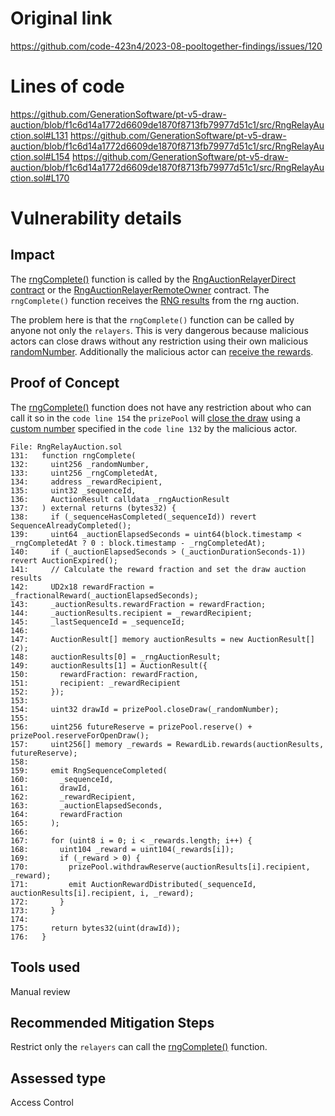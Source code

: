 # Original link
https://github.com/code-423n4/2023-08-pooltogether-findings/issues/120
# Lines of code

https://github.com/GenerationSoftware/pt-v5-draw-auction/blob/f1c6d14a1772d6609de1870f8713fb79977d51c1/src/RngRelayAuction.sol#L131
https://github.com/GenerationSoftware/pt-v5-draw-auction/blob/f1c6d14a1772d6609de1870f8713fb79977d51c1/src/RngRelayAuction.sol#L154
https://github.com/GenerationSoftware/pt-v5-draw-auction/blob/f1c6d14a1772d6609de1870f8713fb79977d51c1/src/RngRelayAuction.sol#L170


# Vulnerability details

## Impact

The [rngComplete()](https://github.com/GenerationSoftware/pt-v5-draw-auction/blob/f1c6d14a1772d6609de1870f8713fb79977d51c1/src/RngRelayAuction.sol#L131) function is called by the [RngAuctionRelayerDirect contract](https://github.com/GenerationSoftware/pt-v5-draw-auction/blob/f1c6d14a1772d6609de1870f8713fb79977d51c1/src/RngAuctionRelayerDirect.sol#L39) or the [RngAuctionRelayerRemoteOwner](https://github.com/GenerationSoftware/pt-v5-draw-auction/blob/f1c6d14a1772d6609de1870f8713fb79977d51c1/src/RngAuctionRelayerRemoteOwner.sol#L62) contract. The `rngComplete()` function receives the [RNG results](https://github.com/GenerationSoftware/pt-v5-draw-auction/blob/f1c6d14a1772d6609de1870f8713fb79977d51c1/src/abstract/RngAuctionRelayer.sol#L33) from the rng auction. 

The problem here is that the `rngComplete()` function can be called by anyone not only the `relayers`. This is very dangerous because malicious actors can close draws without any restriction using their own malicious [randomNumber](https://github.com/GenerationSoftware/pt-v5-draw-auction/blob/f1c6d14a1772d6609de1870f8713fb79977d51c1/src/RngRelayAuction.sol#L154). Additionally the malicious actor can [receive the rewards](https://github.com/GenerationSoftware/pt-v5-draw-auction/blob/f1c6d14a1772d6609de1870f8713fb79977d51c1/src/RngRelayAuction.sol#L170).

## Proof of Concept

The [rngComplete()](https://github.com/GenerationSoftware/pt-v5-draw-auction/blob/f1c6d14a1772d6609de1870f8713fb79977d51c1/src/RngRelayAuction.sol#L131) function does not have any restriction about who can call it so in the `code line 154` the `prizePool` will [close the draw](https://github.com/GenerationSoftware/pt-v5-draw-auction/blob/f1c6d14a1772d6609de1870f8713fb79977d51c1/src/RngRelayAuction.sol#L154) using a [custom number](https://github.com/GenerationSoftware/pt-v5-draw-auction/blob/f1c6d14a1772d6609de1870f8713fb79977d51c1/src/RngRelayAuction.sol#L132) specified in the `code line 132` by the malicious actor.

```solidity
File: RngRelayAuction.sol
131:   function rngComplete(
132:     uint256 _randomNumber,
133:     uint256 _rngCompletedAt,
134:     address _rewardRecipient,
135:     uint32 _sequenceId,
136:     AuctionResult calldata _rngAuctionResult
137:   ) external returns (bytes32) {
138:     if (_sequenceHasCompleted(_sequenceId)) revert SequenceAlreadyCompleted();
139:     uint64 _auctionElapsedSeconds = uint64(block.timestamp < _rngCompletedAt ? 0 : block.timestamp - _rngCompletedAt);
140:     if (_auctionElapsedSeconds > (_auctionDurationSeconds-1)) revert AuctionExpired();
141:     // Calculate the reward fraction and set the draw auction results
142:     UD2x18 rewardFraction = _fractionalReward(_auctionElapsedSeconds);
143:     _auctionResults.rewardFraction = rewardFraction;
144:     _auctionResults.recipient = _rewardRecipient;
145:     _lastSequenceId = _sequenceId;
146: 
147:     AuctionResult[] memory auctionResults = new AuctionResult[](2);
148:     auctionResults[0] = _rngAuctionResult;
149:     auctionResults[1] = AuctionResult({
150:       rewardFraction: rewardFraction,
151:       recipient: _rewardRecipient
152:     });
153: 
154:     uint32 drawId = prizePool.closeDraw(_randomNumber);
155: 
156:     uint256 futureReserve = prizePool.reserve() + prizePool.reserveForOpenDraw();
157:     uint256[] memory _rewards = RewardLib.rewards(auctionResults, futureReserve);
158: 
159:     emit RngSequenceCompleted(
160:       _sequenceId,
161:       drawId,
162:       _rewardRecipient,
163:       _auctionElapsedSeconds,
164:       rewardFraction
165:     );
166: 
167:     for (uint8 i = 0; i < _rewards.length; i++) {
168:       uint104 _reward = uint104(_rewards[i]);
169:       if (_reward > 0) {
170:         prizePool.withdrawReserve(auctionResults[i].recipient, _reward);
171:         emit AuctionRewardDistributed(_sequenceId, auctionResults[i].recipient, i, _reward);
172:       }
173:     }
174: 
175:     return bytes32(uint(drawId));
176:   }
```

## Tools used

Manual review

## Recommended Mitigation Steps

Restrict only the `relayers` can call the [rngComplete()](https://github.com/GenerationSoftware/pt-v5-draw-auction/blob/f1c6d14a1772d6609de1870f8713fb79977d51c1/src/RngRelayAuction.sol#L131) function.


## Assessed type

Access Control